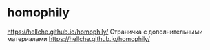 # homophily
https://hellche.github.io/homophily/
Страничка с дополнительными материалами https://hellche.github.io/homophily/
